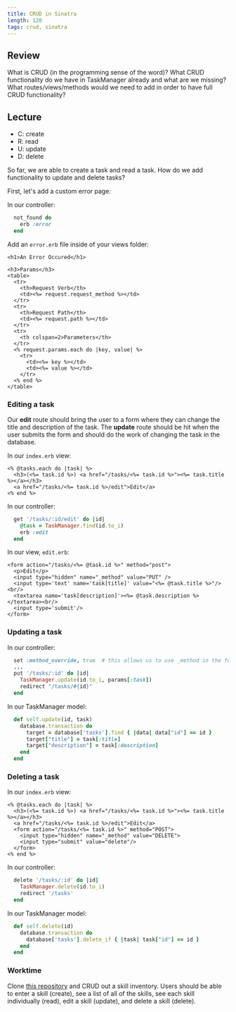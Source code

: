 ```yaml
---
title: CRUD in Sinatra
length: 120
tags: crud, sinatra
---
```


## Review

What is CRUD (in the programming sense of the word)? What CRUD functionality do we have in TaskManager already and what are we missing? What routes/views/methods would we need to add in order to have full CRUD functionality?

## Lecture

* C: create
* R: read
* U: update
* D: delete

So far, we are able to create a task and read a task. How do we add functionality to update and delete tasks? 

First, let's add a custom error page:

In our controller:

```ruby
  not_found do
    erb :error
  end
```

Add an `error.erb` file inside of your views folder:

```erb
<h1>An Error Occured</h1>

<h3>Params</h3>
<table>
  <tr>
    <th>Request Verb</th>
    <td><%= request.request_method %></td>
  </tr>
  <tr>
    <th>Request Path</th>
    <td><%= request.path %></td>
  </tr>
  <tr>
    <th colspan=2>Parameters</th>
  </tr>
  <% request.params.each do |key, value| %>
    <tr>
      <td><%= key %></td>
      <td><%= value %></td>
    </tr>
  <% end %>
</table>
```

### Editing a task

Our **edit** route should bring the user to a form where they can change the title and description of the task. The **update** route should be hit when the user submits the form and should do the work of changing the task in the database. 

In our `index.erb` view:

```erb
<% @tasks.each do |task| %>
  <h3>(<%= task.id %>) <a href="/tasks/<%= task.id %>"><%= task.title %></a></h3>
  <a href="/tasks/<%= task.id %>/edit">Edit</a>
<% end %>
```

In our controller:

```ruby
  get '/tasks/:id/edit' do |id|
    @task = TaskManager.find(id.to_i)
    erb :edit
  end
```
In our view, `edit.erb`:

```erb
<form action="/tasks/<%= @task.id %>" method="post">
  <p>Edit</p>
  <input type="hidden" name="_method" value="PUT" />
  <input type='text' name='task[title]' value="<%= @task.title %>"/><br/>
  <textarea name='task[description]'><%= @task.description %></textarea><br/>
  <input type='submit'/>
</form>
```

### Updating a task

In our controller: 

```ruby
  set :method_override, true  # this allows us to use _method in the form
  ...
  put '/tasks/:id' do |id|
    TaskManager.update(id.to_i, params[:task])
    redirect "/tasks/#{id}"
  end
```

In our TaskManager model:

```ruby
  def self.update(id, task)
    database.transaction do
      target = database['tasks'].find { |data| data["id"] == id }
      target["title"] = task[:title]
      target["description"] = task[:description]
    end
  end
```

### Deleting a task

In our `index.erb` view:

```erb
<% @tasks.each do |task| %>
  <h3>(<%= task.id %>) <a href="/tasks/<%= task.id %>"><%= task.title %></a></h3>
  <a href="/tasks/<%= task.id %>/edit">Edit</a>
  <form action="/tasks/<%= task.id %>" method="POST">
    <input type="hidden" name="_method" value="DELETE">
    <input type="submit" value="delete"/>
  </form>
<% end %>
```

In our controller:

```ruby
  delete '/tasks/:id' do |id|
    TaskManager.delete(id.to_i)
    redirect '/tasks'
  end
```

In our TaskManager model:

```ruby
  def self.delete(id)
    database.transaction do
      database['tasks'].delete_if { |task| task["id"] == id }
    end
  end
```

### Worktime

Clone [this repository](https://github.com/turingschool-examples/skill-inventory-crud) and CRUD out a skill inventory. Users should be able to enter a skill (create), see a list of all of the skills, see each skill individually (read), edit a skill (update), and delete a skill (delete). 
